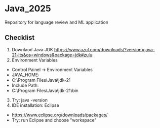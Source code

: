 # Java_2025
Repository for language review and ML application

## Checklist
1) Downlaod Java JDK
https://www.azul.com/downloads/?version=java-21-lts&os=windows&package=jdk#zulu
2) Environment Variables
 - Control Painel -> Environment Variables
 - JAVA_HOME:
 - C:\Program Files\Java\jdk-21
 - Include Path:
 - C:\Program Files\Java\jdk-21\bin
3) Try: java -version
4) IDE installation: Eclipse
 - https://www.eclipse.org/downloads/packages/
 - Try: run Eclipse and choose "workspace"

